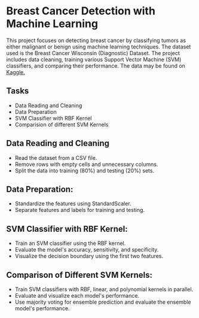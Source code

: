 # Breast Cancer Detection with Machine Learning
This project focuses on detecting breast cancer by classifying tumors as either malignant or benign using machine learning techniques. The dataset used is the Breast Cancer Wisconsin (Diagnostic) Dataset. The project includes data cleaning, training various Support Vector Machine (SVM) classifiers, and comparing their performance. The data may be found on [Kaggle.](https://www.kaggle.com/datasets/yasserh/breast-cancer-dataset)

## Tasks
- Data Reading and Cleaning
- Data Preparation
- SVM Classifier with RBF Kernel
- Comparision of different SVM Kernels

## Data Reading and Cleaning
- Read the dataset from a CSV file.
- Remove rows with empty cells and unnecessary columns.
- Split the data into training (80%) and testing (20%) sets.

## Data Preparation:
- Standardize the features using StandardScaler.
- Separate features and labels for training and testing.

## SVM Classifier with RBF Kernel:
- Train an SVM classifier using the RBF kernel.
- Evaluate the model's accuracy, sensitivity, and specificity.
- Visualize the decision boundary using the first two features.

## Comparison of Different SVM Kernels: 
- Train SVM classifiers with RBF, linear, and polynomial kernels in parallel.
- Evaluate and visualize each model's performance.
- Use majority voting for ensemble prediction and evaluate the ensemble model's performance.
